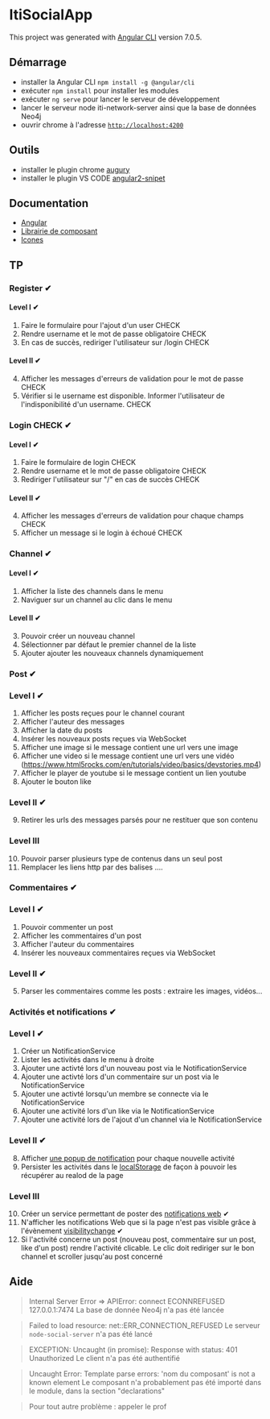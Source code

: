 # ItiSocialApp

This project was generated with [Angular CLI](https://github.com/angular/angular-cli) version 7.0.5.

## Démarrage
- installer la Angular CLI `npm install -g @angular/cli`
- exécuter `npm install` pour installer les modules
- exécuter `ng serve` pour lancer le serveur de développement
- lancer le serveur node iti-network-server ainsi que la base de données Neo4j
- ouvrir chrome à l'adresse [`http://localhost:4200`](http://localhost:4200)

## Outils
- installer le plugin chrome [augury](https://chrome.google.com/webstore/detail/augury/elgalmkoelokbchhkhacckoklkejnhcd)
- installer le plugin VS CODE [angular2-snipet](https://marketplace.visualstudio.com/items?itemName=johnpapa.Angular2)

## Documentation
- [Angular](https://angular.io/docs)
- [Librairie de composant](https://ng.ant.design/docs/introduce/en)
- [Icones](https://fontawesome.com/icons?d=gallery&m=free)

## TP

### Register ✔

#### Level I ✔

1. Faire le formulaire pour l'ajout d'un user CHECK
2. Rendre username et le mot de passe obligatoire CHECK
3. En cas de succès, rediriger l'utilisateur sur /login CHECK

#### Level II ✔
4. Afficher les messages d'erreurs de validation pour le mot de passe CHECK
5. Vérifier si le username est disponible. Informer l'utilisateur de l'indisponibilité d'un username. CHECK


### Login CHECK ✔

#### Level I ✔

1. Faire le formulaire de login CHECK
2. Rendre username et le mot de passe obligatoire CHECK
3. Rediriger l'utilisateur sur "/" en cas de succès CHECK

#### Level II ✔

4. Afficher les messages d'erreurs de validation pour chaque champs CHECK
5. Afficher un message si le login à échoué CHECK


### Channel ✔

#### Level I ✔

1. Afficher la liste des channels dans le menu
2. Naviguer sur un channel au clic dans le menu

#### Level II ✔

3. Pouvoir créer un nouveau channel
4. Sélectionner par défaut le premier channel de la liste
5. Ajouter ajouter les nouveaux channels dynamiquement

### Post ✔

### Level I ✔

1. Afficher les posts reçues pour le channel courant
2. Afficher l'auteur des messages
3. Afficher la date du posts
4. Insérer les nouveaux posts reçues via WebSocket
5. Afficher une image si le message contient une url vers une image
6. Afficher une video si le message contient une url vers une vidéo (https://www.html5rocks.com/en/tutorials/video/basics/devstories.mp4)
7. Afficher le player de youtube si le message contient un lien youtube
8. Ajouter le bouton like

### Level II ✔
9. Retirer les urls des messages parsés pour ne restituer que son contenu

### Level III
10. Pouvoir parser plusieurs type de contenus dans un seul post
11. Remplacer les liens http par des balises <a>...</a>.

### Commentaires ✔

### Level I ✔
1. Pouvoir commenter un post
2. Afficher les commentaires d'un post 
3. Afficher l'auteur du commentaires
4. Insérer les nouveaux commentaires reçues via WebSocket

### Level II ✔
5. Parser les commentaires comme les posts : extraire les images, vidéos...

### Activités et notifications ✔

### Level I ✔
1. Créer un NotificationService
2. Lister les activités dans le menu à droite
3. Ajouter une activté lors d'un nouveau post via le NotificationService
4. Ajouter une activté lors d'un commentaire sur un post via le NotificationService
5. Ajouter une activté lorsqu'un membre se connecte via le NotificationService
6. Ajouter une activité lors d'un like via le NotificationService
7. Ajouter une activité lors de l'ajout d'un channel via le NotificationService

### Level II ✔
8. Afficher [une popup de notification](https://ng.ant.design/components/notification/en) pour chaque nouvelle activité
9. Persister les activités dans le [localStorage](https://developer.mozilla.org/fr/docs/Web/API/Window/localStorage) de façon à pouvoir les récupérer au realod de la page

### Level III
10. Créer un service permettant de poster des [notifications web](https://developer.mozilla.org/fr/docs/Web/API/notification/Using_Web_Notifications) ✔
11. N'afficher les notifications Web que si la page n'est pas visible grâce à l'évènement [visibilitychange](https://developer.mozilla.org/en-US/docs/Web/Events/visibilitychange) ✔
12. Si l'activité concerne un post (nouveau post, commentaire sur un post, like d'un post) rendre l'activité clicable. 
Le clic doit rediriger sur le bon channel et scroller jusqu'au post concerné

## Aide 

> Internal Server Error => APIError: connect ECONNREFUSED 127.0.0.1:7474
La base de donnée Neo4j n'a pas été lancée

> Failed to load resource: net::ERR_CONNECTION_REFUSED
Le serveur ```node-social-server``` n'a pas été lancé

> EXCEPTION: Uncaught (in promise): Response with status: 401 Unauthorized
Le client n'a pas été authentifié

> Uncaught Error: Template parse errors: 'nom du composant' is not a known element
Le composant n'a probablement pas été importé dans le module, dans la section "declarations"

> Pour tout autre problème : appeler le prof